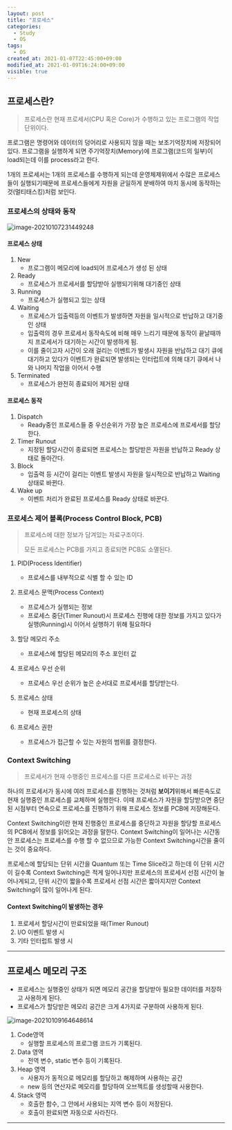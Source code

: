 ```yaml
---
layout: post
title: "프로세스"
categories:
  - Study
  - OS
tags:
  - OS
created_at: 2021-01-07T22:45:00+09:00
modified_at: 2021-01-09T16:24:00+09:00
visible: true
---
```


## 프로세스란?

> 프로세스란 현재 프로세서(CPU 혹은 Core)가 수행하고 있는 프로그램의 작업 단위이다.

프로그램은 명령어와 데이터의 덩어리로 사용되지 않을 때는 보조기억장치에 저장되어 있다. 프로그램을 실행하게 되면 주기억장치(Memory)에 프로그램(코드의 일부)이 load되는데 이를 process라고 한다.

1개의 프로세서는 1개의 프로세스를 수행하게 되는데 운영체제위에서 수많은 프로세스들이 실행되기때문에 프로세스들에게 자원을 균일하게 분배하여 마치 동시에 동작하는 것(멀티태스킹)처럼 보인다.



### 프로세스의 상태와 동작

![image-20210107231449248](../../assets/img/2021-01-07-프로세스/프로세스상태.png)

#### 프로세스 상태

1. New
   * 프로그램이 메모리에 load되어 프로세스가 생성 된 상태
2. Ready
   * 프로세스가 프로세서를 할당받아 실행되기위해 대기중인 상태
3. Running
   * 프로세스가 실행되고 있는 상태
4. Waiting
   * 프로세스가 입출력등의 이벤트가 발생하면 자원을 일시적으로 반납하고 대기중인 상태
   * 입출력의 경우 프로세서 동작속도에 비해 매우 느리기 때문에 동작이 끝날때까지 프로세서가 대기하는 시간이 발생하게 됨.
   * 이를 줄이고자 시간이 오래 걸리는 이벤트가 발생시 자원을 반납하고 대기 큐에 대기하고 있다가 이벤트가 완료되면 발생되는 인터럽트에 의해 대기 큐에서 나와 나머지 작업을 이어서 수행
5. Terminated
   * 프로세스가 완전히 종료되어 제거된 상태



#### 프로세스 동작

1. Dispatch
   * Ready중인 프로세스들 중 우선순위가 가장 높은 프로세스에 프로세서를 할당한다.
2. Timer Runout
   * 지정된 할당시간이 종료되면 프로세스는 할당받은 자원을 반납하고 Ready 상태로 돌아간다.
3. Block
   * 입출력 등 시간이 걸리는 이벤트 발생시 자원을 일시적으로 반납하고 Waiting 상태로 바뀐다.
4. Wake up
   * 이벤트 처리가 완료된 프로세스를 Ready 상태로 바꾼다.



### 프로세스 제어 블록(Process Control Block, PCB)

> 프로세스에 대한 정보가 담겨있는 자료구조이다.
>
> 모든 프로세스는 PCB를 가지고 종료되면 PCB도 소멸된다.

1. PID(Process Identifier)
   * 프로세스를 내부적으로 식별 할 수 있는 ID

2. 프로세스 문맥(Process Context)
   * 프로세스가 실행되는 정보
   * 프로세스 중단(Timer Runout)시 프로세스 진행에 대한 정보를 가지고 있다가 실행(Running)시 이어서 실행하기 위해 필요하다
3. 할당 메모리 주소
   * 프로세스에 할당된 메모리의 주소 포인터 값
4. 프로세스 우선 순위
   * 프로세스 우선 순위가 높은 순서대로 프로세서를 할당받는다.
5. 프로세스 상태
   * 현재 프로세스의 상태
6. 프로세스 권한
   * 프로세스가 접근할 수 있는 자원의 범위를 결정한다.



### Context Switching

> 프로세서가 현재 수행중인 프로세스를 다른 프로세스로 바꾸는 과정

하나의 프로세서가 동시에 여러 프로세스를 진행하는 것처럼 **보이기**위해서 빠른속도로 현재 실행중인 프로세스를 교체하며 실행한다. 이때 프로세스가 자원을 할당받으면 중단된 시점부터 연속으로 프로세스를 진행하기 위해 프로세스 정보를 PCB에 저장해둔다.

Context Switching이란 현재 진행중인 프로세스를 중단하고 자원을 할당할 프로세스의 PCB에서 정보를 읽어오는 과정을 말한다. Context Switching이 일어나는 시간동안 프로세스는 프로세스를 수행 할 수 없으므로 가능한 Context Switching시간을 줄이는 것이 중요하다.

프로세스에 할당되는 단위 시간을 Quantum 또는 Time Slice라고 하는데 이 단위 시간이 길수록 Context Switching은 적게 일어나지만 프로세스의  프로세서 선점 시간이 늘어나게되고, 단위 시간이 짧을수록 프로세서 선점 시간은 짧아지지만 Context Switching이 많이 일어나게 된다.

#### Context Switching이 발생하는 경우

1. 프로세서 할당시간이 만료되었을 때(Timer Runout)
2. I/O 이벤트 발생 시
3. 기타 인터럽트 발생 시

---

## 프로세스 메모리 구조

* 프로세스는 실행중인 상태가 되면 메모리 공간을 할당받아 필요한 데이터를 저장하고 사용하게 된다.
* 프로세스가 할당받은 메모리 공간은 크게 4가지로 구분하여 사용하게 된다.

![image-20210109164648614](../../assets/img/2021-01-07-프로세스/프로세스-메모리구조.png)

1. Code영역
   * 실행할 프로세스의 프로그램 코드가 기록된다.
2. Data 영역
   * 전역 변수, static 변수 등이 기록된다.
3. Heap 영역
   * 사용자가 동적으로 메모리를 할당하고 해제하며 사용하는 공간
   * new 등의 연산자로 메모리를 할당하여 오브젝트를 생성할때 사용한다.
4. Stack 영역
   * 호출한 함수, 그 안에서 사용되는 지역 변수 등이 저장된다.
   * 호출이 완료되면 자동으로 사라진다.

---
